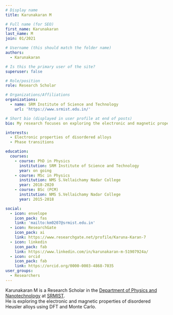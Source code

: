 ```yaml
---
# Display name
title: Karunakaran M

# Full name (for SEO)
first_name: Karunakaran
last_name: M
join: 01/2021

# Username (this should match the folder name)
authors:
  - Karunakaran

# Is this the primary user of the site?
superuser: false

# Role/position
role: Research Scholar

# Organizations/Affiliations
organizations:
  - name: SRM Institute of Science and Technology
    url: 'https://www.srmist.edu.in/'

# Short bio (displayed in user profile at end of posts)
bio: My research focuses on exploring the electronic and magnetic properties of disordered Heusler alloys.

interests:
  - Electronic properties of disordered alloys
  - Phase transitions

education:
  courses:
    - course: PhD in Physics
      institution: SRM Institute of Science and Technology
      year: on going
    - course: MSc in Physics
      institution: NMS S.Vellaichamy Nadar College
      year: 2018-2020
    - course: BSc (PCM)
      institution: NMS S.Vellaichamy Nadar College
      year: 2015-2018

social:
  - icon: envelope
    icon_pack: fas
    link: 'mailto:km0207@srmist.edu.in'
  - icon: ResearchGate
    icon_pack: ai
    link: https://www.researchgate.net/profile/Karuna-Karan-7
  - icon: linkedin
    icon_pack: fab
    link: https://www.linkedin.com/in/karunakaran-m-51907924a/
  - icon: orcid
    icon_pack: fab
    link: https://orcid.org/0000-0003-4868-7035
user_groups:
  - Researchers
---
```


Karunakaran M is a Research Scholar in the [Department of Physics and Nanotechnology](https://www.srmist.edu.in/department/department-of-physics-and-nanotechnology/) at [SRMIST](https://www.srmist.edu.in).<br> He is exploring the electronic and magnetic properties of disordered Heusler alloys using DFT and Monte Carlo.
